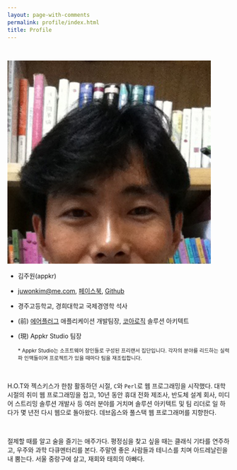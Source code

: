 ```yaml
---
layout: page-with-comments
permalink: profile/index.html
title: Profile
---
```

<br/>

<p class="text-center">
  <img src="/images/gravatar.png" alt="appkr" id="gravatar"/>
</p>

-   김주원(appkr)
-   [juwonkim@me.com](mailto:juwonkim@me.com), [페이스북](https://www.facebook.com/juwonkimatmedotcom), [Github](https://github.com/appkr)
-   경주고등학교, 경희대학교 국제경영학 석사
-   (前) [에어플러그](http://www.airplug.com/) 애플리케이션 개발팀장, [코아로직](http://www.corelogic.co.kr/kor2/index.php) 솔루션 아키텍트
-   (現) Appkr Studio 팀장

    <small>\* Appkr Studio는 소프트웨어 장인들로 구성된 프리랜서 집단입니다. 각자의 분야를 리드하는 실력파 인맥들이며 프로젝트가 있을 때마다 팀을 재조립합니다.</small>

<br/>

H.O.T와 젝스키스가 한참 활동하던 시절, `C`와 `Perl`로 웹 프로그래밍을 시작했다. 대학 시절의 취미 웹 프로그래밍을 접고, 10년 동안 휴대 전화 제조사, 반도체 설계 회사, 미디어 스트리밍 솔루션 개발사 등 여러 분야를 거치며 솔루션 아키텍트 및 팀 리더로 일 하다가 몇 년전 다시 웹으로 돌아왔다. 데브옵스와 풀스택 웹 프로그래머를 지향한다.

<br/>

절제할 때를 알고 술을 즐기는 애주가다. 평정심을 찾고 싶을 때는 클래식 기타를 연주하고, 우주와 과학 다큐멘터리를 본다. 주말엔 좋은 사람들과 테니스를 치며 아드레날린을 내 뿜는다. 서울 중랑구에 살고, 재회와 태희의 아빠다.
